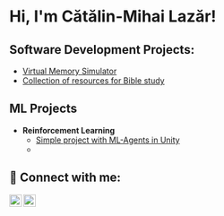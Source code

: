 <h1>Hi, I'm Cătălin-Mihai Lazăr!<br/></h1>

<h2>Software Development Projects:</h2>


  - [Virtual Memory Simulator](https://github.com/mihailazar1/Virtual-Memory-Simulator)
  - [Collection of resources for Bible study](https://github.com/mihailazar1/Bible-Study-Resources)

<h2>ML Projects</h2>

- <b>Reinforcement Learning</b>
  - [Simple project with ML-Agents in Unity](https://github.com/mihailazar1/simple-environment-ml-agents)
  - 
  

<h2> 🤳 Connect with me:</h2>


[<img align="left" alt="Mihai Lazar | LinkedIn" width="22px" src="https://cdn.jsdelivr.net/npm/simple-icons@v3/icons/linkedin.svg" />][linkedin]
[<img align="left" alt="Mihai Lazar | Kaggle" width="22px" src="https://cdn.iconscout.com/icon/free/png-512/free-kaggle-3628281-3031974.png?f=webp&w=512"/>][kaggle]


[linkedin]: https://www.linkedin.com/in/mihai-lazar1/
[kaggle]: https://www.kaggle.com/catalinmihailazar
